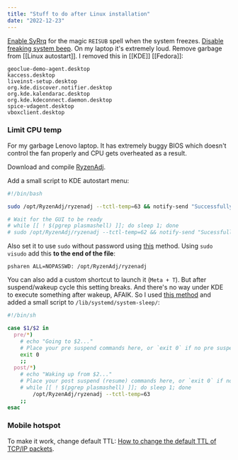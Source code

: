 ```yaml
---
title: "Stuff to do after Linux installation"
date: "2022-12-23"
---
```

[Enable SyRrq](https://fedoraproject.org/wiki/QA/Sysrq) for the magic `REISUB` spell when the system freezes.
[Disable freaking system beep](https://wiki.archlinux.org/title/PC_speaker#Globally). On my laptop it's extremely loud.
Remove garbage from [[Linux autostart]]. I removed this in [[KDE]] [[Fedora]]:
```
geoclue-demo-agent.desktop
kaccess.desktop
liveinst-setup.desktop
org.kde.discover.notifier.desktop
org.kde.kalendarac.desktop
org.kde.kdeconnect.daemon.desktop
spice-vdagent.desktop
vboxclient.desktop
```

### Limit CPU temp
For my garbage Lenovo laptop. It has extremely buggy BIOS which doesn't control the fan properly and CPU gets overheated as a result.

Download and compile [RyzenAdj](https://github.com/FlyGoat/RyzenAdj).

Add a small script to KDE autostart menu:
```bash
#!/bin/bash

sudo /opt/RyzenAdj/ryzenadj --tctl-temp=63 && notify-send "Successfully set tctl_temp to 63"

# Wait for the GUI to be ready
# while [[ ! $(pgrep plasmashell) ]]; do sleep 1; done
# sudo /opt/RyzenAdj/ryzenadj --tctl-temp=62 && notify-send "Sucessfully set tctl_temp to 62"
```

Also set it to use `sudo` without password using [this](https://askubuntu.com/questions/197536/running-a-startup-program-in-terminal-with-sudo?rq=1) method. Using `sudo visudo` add this **to the end of the file**:
```
psharen ALL=NOPASSWD: /opt/RyzenAdj/ryzenadj
```

You can also add a custom shortcut to launch it (`Meta + T`). But after suspend/wakeup cycle this setting breaks. And there's no way under KDE to execute something after wakeup, AFAIK. So I used [this method](https://askubuntu.com/questions/226278/run-script-on-wakeup) and added a small script to `/lib/systemd/system-sleep/`:
```bash
#!/bin/sh

case $1/$2 in
  pre/*)
    # echo "Going to $2..."
    # Place your pre suspend commands here, or `exit 0` if no pre suspend action required
    exit 0
    ;;
  post/*)
    # echo "Waking up from $2..."
    # Place your post suspend (resume) commands here, or `exit 0` if no post suspend action required
    # while [[ ! $(pgrep plasmashell) ]]; do sleep 1; done
        /opt/RyzenAdj/ryzenadj --tctl-temp=63
    ;;
esac
```

### Mobile hotspot
To make it work, change default TTL: [How to change the default TTL of TCP/IP packets](https://askubuntu.com/questions/667096/).